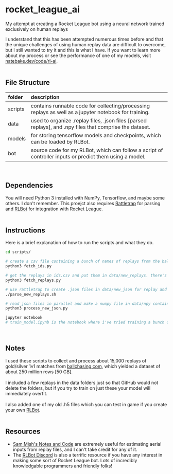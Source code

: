 # rocket_league_ai
My attempt at creating a Rocket League bot using a neural network trained exclusively on human replays

I understand that this has been attempted numerous times before and that the unique challenges of using human replay data are difficult to overcome, but I still wanted to try it and this is what I have. If you want to learn more about my process or see the performance of one of my models, visit <a href="https://natebake.dev/code/rl-ai" target="_blank">natebake.dev/code/rl-ai</a>.
<br><br>
## File Structure
| folder  | description                                                                                             |
| :------ | :------------------------------------------------------------------------------------------------------ |
| scripts | contains runnable code for collecting/processing replays as well as a jupyter notebook for training.    |
| data    | used to organize .replay files, .json files [parsed replays], and .npy files that comprise the dataset. |
| models  | for storing tensorflow models and checkpoints, which can be loaded by RLBot.                            |
| bot     | source code for my RLBot, which can follow a script of controller inputs or predict them using a model. |
<br>

## Dependencies
You will need Python 3 installed with NumPy, Tensorflow, and maybe some others. I don't remember.
This proejct also requires <a target="_blank" href="https://github.com/tfausak/rattletrap">Rattletrap</a> for parsing and <a target="_blank" href="https://rlbot.org">RLBot</a> for integration with Rocket League.
<br><br>
## Instructions
Here is a brief explanation of how to run the scripts and what they do.
```sh
cd scripts/

# create a csv file containing a bunch of names of replays from the ballchasing.com API.
python3 fetch_ids.py

# get the replays in ids.csv and put them in data/new_replays. there's a limit on fetches in a certain time period.
python3 fetch_replays.py

# use rattletrap to create .json files in data/new_json for replay and move those to data/parsed_replays.
./parse_new_replays.sh

# read json files in parallel and make a numpy file in data/npy containing [game-state, outputs] rows for each frame.
python3 process_new_json.py

jupyter notebook
# train_model.ipynb is the notebook where i've tried training a bunch of models with various hyperparameters.
```
<br>

## Notes
I used these scripts to collect and process about 15,000 replays of gold/silver 1v1 matches from <a target="_blank" href="https://ballchasing.com">ballchasing.com</a>, which yielded a dataset of about 250 million rows [50 GB].
<br><br>
I included a few replays in the data folders just so that GitHub would not delete the folders, but if you try to train on just these your model will immediately overfit.
<br><br>
I also added one of my old .h5 files which you can test in game if you create your own <a target="_blank" href="https://rlbot.org">RLBot</a>.
<br><br>
## Resources
- <a target="_blank" href="https://samuelpmish.github.io/notes/RocketLeague/">Sam Mish's Notes and Code</a> are extremely useful for estimating aerial inputs from replay files, and I can't take credit for any of it.
- The <a target="_blank" href="https://discord.com/invite/xuWjbw7A?utm_source=Discord%20Widget&utm_medium=Connect">RLBot Discord</a> is also a terrific resource if you have any interest in making some sort of Rocket League bot. Lots of incredibly knowledgable programmers and friendly folks!
<br><br>
